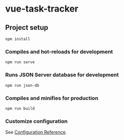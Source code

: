 # vue-task-tracker

## Project setup
```
npm install
```

### Compiles and hot-reloads for development
```
npm run serve
```

### Runs JSON Server database for development
```
npm run json-db
```

### Compiles and minifies for production
```
npm run build
```

### Customize configuration
See [Configuration Reference](https://cli.vuejs.org/config/).
